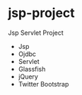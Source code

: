 jsp-project
===========

Jsp Servlet Project

* Jsp
* Ojdbc
* Servlet
* Glassfish
* jQuery
* Twitter Bootstrap
